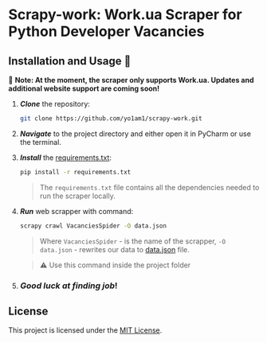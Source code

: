 # Scrapy-work: Work.ua Scraper for Python Developer Vacancies

## Installation and Usage 🧠
🥐 **Note: At the moment, the scraper only supports Work.ua. Updates and additional website support are coming soon!**


1. **_Clone_** the repository:
    ```bash
    git clone https://github.com/yo1am1/scrapy-work.git
    ```

2. **_Navigate_** to the project directory and either open it in PyCharm or use the terminal.

3. **_Install_** the [requirements.txt](requirements.txt):
    ```bash
    pip install -r requirements.txt
    ```
    > The `requirements.txt` file contains all the dependencies needed to run the scraper locally.
    
4. **_Run_** web scrapper with command:
    ```bash
    scrapy crawl VacanciesSpider -O data.json
    ```
    > Where `VacanciesSpider` - is the name of the scrapper, `-O data.json` - rewrites our data to [data.json](/workua/data.json) file.
    
    > ⚠️ Use this command inside the project folder

5. ### _Good luck at finding job_!

## License
This project is licensed under the [MIT License](LICENSE.md).
